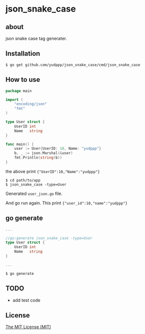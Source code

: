 # json_snake_case

## about

json snake case tag generater.

## Installation
```
$ go get github.com/yudppp/json_snake_case/cmd/json_snake_case
```

## How to use

```go
package main

import (
	"encoding/json"
	"fmt"
)

type User struct {
	UserID int
	Name   string
}

func main() {
	user := User{UserID: 10, Name: "yudppp"}
	b, _ := json.Marshal(&user)
	fmt.Println(string(b))
}
```

the above print `{"UserID":10,"Name":"yudppp"}`

```
$ cd path/to/app
$ json_snake_case -type=User
```

Generated `user_json.go` file.

And go run again. This print `{"user_id":10,"name":"yudppp"}`

## go generate
```go
...

//go:generate json_snake_case -type=User
type User struct {
	UserID int
	Name   string
}

...
```

```
$ go generate
```



## TODO

- add test code

## License

[The MIT License (MIT)](http://yudppp.mit-license.org/)
